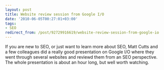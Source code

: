 ```yaml
---
layout: post
title: Website review session from Google I/O
date: '2010-06-05T00:27:01+03:00'
tags:
- SEO
redirect_from: /post/92729916619/website-review-session-from-google-io
---
```


If you are new to SEO, or just want to learn more about SEO, Matt Cutts and a few colleagues did a really good presentation on Google I/O where they went through several websites and reviewd them from an SEO perspective. The whole presentation is about an hour long, but well worth watching.

<p><object width="640" height="385"><param name="movie" value="http://www.youtube.com/v/7Hk5uVv8JpM&amp;hl=en_US&amp;fs=1&amp;rel=0"><param name="allowFullScreen" value="true"><param name="allowscriptaccess" value="always"><embed src="http://www.youtube.com/v/7Hk5uVv8JpM&amp;hl=en_US&amp;fs=1&amp;rel=0" type="application/x-shockwave-flash" allowscriptaccess="always" allowfullscreen="true" width="640" height="385"></embed></object></p>
